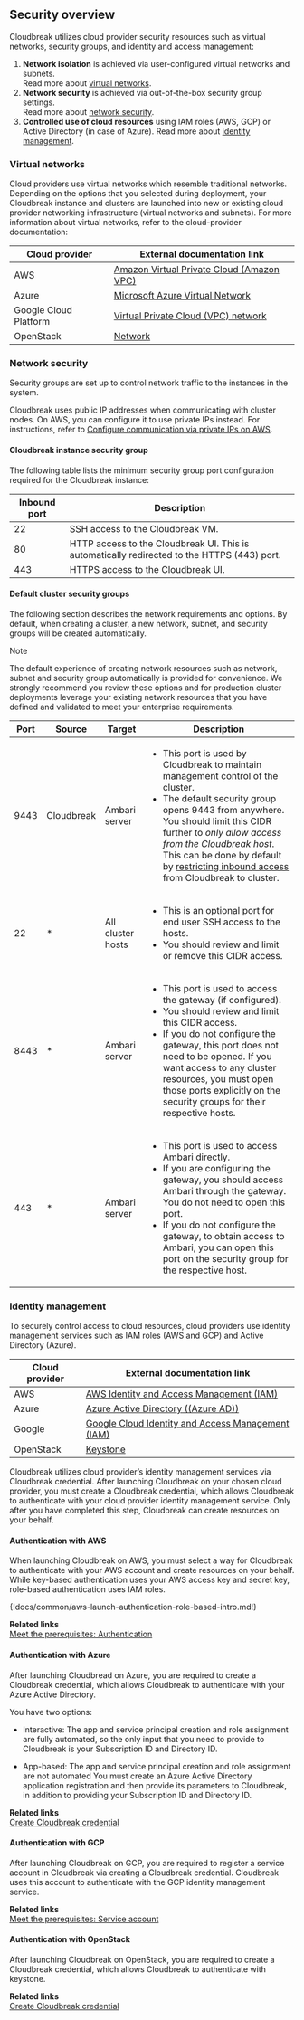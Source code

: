 ## Security overview

Cloudbreak utilizes cloud provider security resources such as virtual networks, security groups, and identity and access management:

1. **Network isolation** is achieved via user-configured virtual networks and subnets.  
    Read more about [virtual networks](#virtual-networks).  
2. **Network security** is achieved via out-of-the-box security group settings.  
    Read more about [network security](#network-security).   
3. **Controlled use of cloud resources** using IAM roles (AWS, GCP) or Active Directory (in case of Azure). 
    Read more about [identity management](#identity-management).    
 

### Virtual networks

Cloud providers use virtual networks which resemble traditional networks. Depending on the options that you selected during deployment, your Cloudbreak instance and clusters are launched into new or existing cloud provider networking infrastructure (virtual networks and subnets). For more information about virtual networks, refer to the cloud-provider documentation:
  
| Cloud provider | External documentation link |
|---|---|
| AWS | [Amazon Virtual Private Cloud (Amazon VPC)](https://aws.amazon.com/documentation/vpc/) |
| Azure | [Microsoft Azure Virtual Network](https://docs.microsoft.com/en-us/azure/virtual-network/virtual-networks-overview) |
| Google Cloud Platform | [Virtual Private Cloud (VPC) network](https://cloud.google.com/compute/docs/vpc/) |
| OpenStack | [Network](https://docs.openstack.org/mitaka/networking-guide/intro-os-networking.html) |


### Network security 

Security groups are set up to control network traffic to the instances in the system.

Cloudbreak uses public IP addresses when communicating with cluster nodes. On AWS, you can configure it to use private IPs instead. For instructions, refer to [Configure communication via private IPs on AWS](trouble-cluster.md#configure-communication-via-private-ips-on-aws).  

#### Cloudbreak instance security group

The following table lists the minimum security group port configuration required for the Cloudbreak instance:

| Inbound port | Description |
|---|---|
| 22 | SSH access to the Cloudbreak VM. |
| 80 | HTTP access to the Cloudbreak UI. This is automatically redirected to the HTTPS (443) port. |
| 443 | HTTPS access to the Cloudbreak UI. |

#### Default cluster security groups 

The following section describes the network requirements and options. By default, when creating a cluster, a new network, subnet, and security groups will be created automatically.

<div class="note">
    <p class="first admonition-title">Note</p>
    <p class="last">The default experience of creating network resources such as network, subnet and security group automatically is provided for convenience. We strongly recommend you review these options and for production cluster deployments leverage your existing network resources that you have defined and validated to meet your enterprise requirements. </p>
</div>

| Port | Source | Target | Description |
|---|---|---|---|
| 9443 | Cloudbreak | Ambari server | <ul><li>This port is used by Cloudbreak to maintain management control of the cluster.</li><li>The default security group opens 9443 from anywhere. You should limit this CIDR further to *only allow access from the Cloudbreak host*. This can be done by default by [restricting inbound access](security-cb-inbound.md) from Cloudbreak to cluster.</li><ul>|
| 22| * | All cluster hosts | <ul><li>This is an optional port for end user SSH access to the hosts.</li><li>You should review and limit or remove this CIDR access.</li><ul>|
| 8443 | * | Ambari server | <ul><li>This port is used to access the gateway (if configured).</li><li>You should review and limit this CIDR access.</li><li>If you do not configure the gateway, this port does not need to be opened. If you want access to any cluster resources, you must open those ports explicitly on the security groups for their respective hosts.</li><ul> |
| 443 | * | Ambari server | <ul><li>This port is used to access Ambari directly.</li><li>If you are configuring the gateway, you should access Ambari through the gateway. You do not need to open this port.</li><li>If you do not configure the gateway, to obtain access to Ambari, you can open this port on the security group for the respective host.</li><ul> |


### Identity management

To securely control access to cloud resources, cloud providers use identity management services such as IAM roles (AWS and GCP) and Active Directory (Azure). 

| Cloud provider | External documentation link | 
|---|---|
| AWS | [AWS Identity and Access Management (IAM)](http://docs.aws.amazon.com/IAM/latest/UserGuide/introduction.html) |
| Azure | [Azure Active Directory ((Azure AD))](https://docs.microsoft.com/en-us/azure/active-directory/active-directory-whatis) | 
| Google | [Google Cloud Identity and Access Management (IAM)](https://cloud.google.com/iam/docs/overview) | 
| OpenStack | [Keystone](https://docs.openstack.org/keystone/pike/) |

Cloudbreak utilizes cloud provider’s identity management services via Cloudbreak credential. After launching Cloudbreak on your chosen cloud provider, you must create a Cloudbreak credential, which allows Cloudbreak to authenticate with your cloud provider identity management service. Only after you have completed this step, Cloudbreak can create resources on your behalf. 


#### Authentication with AWS

When launching Cloudbreak on AWS, you must select a way for Cloudbreak to authenticate with your AWS account and create resources on your behalf. While key-based authentication uses your AWS access key and secret key, role-based authentication uses IAM roles.

{!docs/common/aws-launch-authentication-role-based-intro.md!}

**Related links**  
[Meet the prerequisites: Authentication](aws-launch.md#authentication)  


#### Authentication with Azure

After launching Cloudbread on Azure, you are required to create a Cloudbreak credential, which allows Cloudbreak to authenticate with your Azure Active Directory. 

You have two options:

* Interactive: The app and service principal creation and role assignment are fully automated, so the only input that you need to provide to Cloudbreak is your Subscription ID and Directory ID. 

* App-based: The app and service principal creation and role assignment are not automated You must create an Azure Active Directory application registration and then provide its parameters to Cloudbreak, in addition to providing your Subscription ID and Directory ID. 

**Related links**  
[Create Cloudbreak credential](azure-launch.md#create-cloudbreak-credential)  


#### Authentication with GCP

After launching Cloudbreak on GCP, you are required to register a service account in Cloudbreak via creating a Cloudbreak credential. Cloudbreak uses this account to authenticate with the GCP identity management service.

**Related links**  
[Meet the prerequisites: Service account](gcp-launch.md#service-account)  


#### Authentication with OpenStack 

After launching Cloudbreak on OpenStack, you are required to create a Cloudbreak credential, which allows Cloudbreak to authenticate with keystone. 


**Related links**  
[Create Cloudbreak credential](os-launch.md#create-cloudbreak-credential)  

